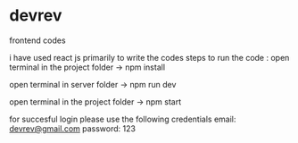 # devrev
frontend codes

i have used react js primarily to write the codes
steps to run the code :
open terminal in the project folder ->
npm install

open terminal in server folder ->
npm run dev

open terminal in the project folder ->
npm start

for succesful login please use the following credentials
email: devrev@gmail.com
password: 123
